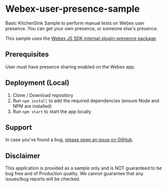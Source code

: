 # Webex-user-presence-sample

Basic KitchenSink Sample to perform manual tests on Webex user presence. You can get your own presence, or someone else's presence. 

This sample uses the [Webex JS SDK internal-plugin-presence package](https://github.com/webex/webex-js-sdk/tree/master/packages/%40webex/internal-plugin-presence).

## Prerequisites

User must have presence sharing enabled on the Webex app.

## Deployment (Local)

1. Clone / Download repository
2. Run `npm install` to add the required dependencies (ensure Node and NPM are installed)
3. Run `npm start` to start the app locally

## Support

In case you've found a bug, [please open an issue on GitHub](https://github.com/ralagana/Webex-user-presence-sample/issues). 

## Disclaimer
This application is provided as a sample only and is NOT guaranteed to be bug free and of Production quality.
We cannot guarantee that any issues/bug reports will be checked.
